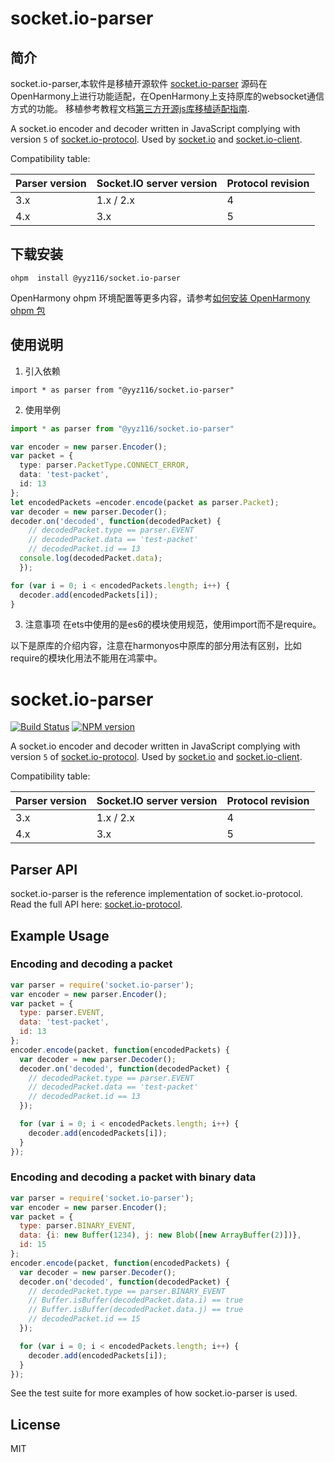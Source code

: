 # socket.io-parser

## 简介
socket.io-parser,本软件是移植开源软件 [socket.io-parser](https://github.com/socketio/engine.io-client) 源码在OpenHarmony上进行功能适配，在OpenHarmony上支持原库的websocket通信方式的功能。
移植参考教程文档[第三方开源js库移植适配指南](https://blog.csdn.net/yyz_1987/article/details/136037394).

A socket.io encoder and decoder written in JavaScript complying with version `5`
of [socket.io-protocol](https://github.com/socketio/socket.io-protocol).
Used by [socket.io](https://github.com/automattic/socket.io) and
[socket.io-client](https://github.com/automattic/socket.io-client).

Compatibility table:

| Parser version | Socket.IO server version | Protocol revision |
|----------------| ------------------------ | ----------------- |
| 3.x            | 1.x / 2.x                | 4                 |
| 4.x            | 3.x                      | 5                 |
## 下载安装
```shell
ohpm  install @yyz116/socket.io-parser
```
OpenHarmony ohpm 环境配置等更多内容，请参考[如何安装 OpenHarmony ohpm 包](https://gitee.com/openharmony-tpc/docs/blob/master/OpenHarmony_har_usage.md)
## 使用说明
1. 引入依赖
 ```
import * as parser from "@yyz116/socket.io-parser"
 ```
2. 使用举例
```ts
import * as parser from "@yyz116/socket.io-parser"

var encoder = new parser.Encoder();
var packet = {
  type: parser.PacketType.CONNECT_ERROR,
  data: 'test-packet',
  id: 13
};
let encodedPackets =encoder.encode(packet as parser.Packet);
var decoder = new parser.Decoder();
decoder.on('decoded', function(decodedPacket) {
    // decodedPacket.type == parser.EVENT
    // decodedPacket.data == 'test-packet'
    // decodedPacket.id == 13
  console.log(decodedPacket.data);
  });

for (var i = 0; i < encodedPackets.length; i++) {
  decoder.add(encodedPackets[i]);
}

```
3. 注意事项 在ets中使用的是es6的模块使用规范，使用import而不是require。

以下是原库的介绍内容，注意在harmonyos中原库的部分用法有区别，比如require的模块化用法不能用在鸿蒙中。

# socket.io-parser

[![Build Status](https://github.com/socketio/socket.io-parser/workflows/CI/badge.svg)](https://github.com/socketio/socket.io-parser/actions)
[![NPM version](https://badge.fury.io/js/socket.io-parser.svg)](http://badge.fury.io/js/socket.io-parser)

A socket.io encoder and decoder written in JavaScript complying with version `5`
of [socket.io-protocol](https://github.com/socketio/socket.io-protocol).
Used by [socket.io](https://github.com/automattic/socket.io) and
[socket.io-client](https://github.com/automattic/socket.io-client).

Compatibility table:

| Parser version | Socket.IO server version | Protocol revision |
|----------------| ------------------------ | ----------------- |
| 3.x            | 1.x / 2.x                | 4                 |
| 4.x            | 3.x                      | 5                 |


## Parser API

socket.io-parser is the reference implementation of socket.io-protocol. Read
the full API here:
[socket.io-protocol](https://github.com/learnboost/socket.io-protocol).

## Example Usage

### Encoding and decoding a packet

```js
var parser = require('socket.io-parser');
var encoder = new parser.Encoder();
var packet = {
  type: parser.EVENT,
  data: 'test-packet',
  id: 13
};
encoder.encode(packet, function(encodedPackets) {
  var decoder = new parser.Decoder();
  decoder.on('decoded', function(decodedPacket) {
    // decodedPacket.type == parser.EVENT
    // decodedPacket.data == 'test-packet'
    // decodedPacket.id == 13
  });

  for (var i = 0; i < encodedPackets.length; i++) {
    decoder.add(encodedPackets[i]);
  }
});
```

### Encoding and decoding a packet with binary data

```js
var parser = require('socket.io-parser');
var encoder = new parser.Encoder();
var packet = {
  type: parser.BINARY_EVENT,
  data: {i: new Buffer(1234), j: new Blob([new ArrayBuffer(2)])},
  id: 15
};
encoder.encode(packet, function(encodedPackets) {
  var decoder = new parser.Decoder();
  decoder.on('decoded', function(decodedPacket) {
    // decodedPacket.type == parser.BINARY_EVENT
    // Buffer.isBuffer(decodedPacket.data.i) == true
    // Buffer.isBuffer(decodedPacket.data.j) == true
    // decodedPacket.id == 15
  });

  for (var i = 0; i < encodedPackets.length; i++) {
    decoder.add(encodedPackets[i]);
  }
});
```
See the test suite for more examples of how socket.io-parser is used.


## License

MIT
